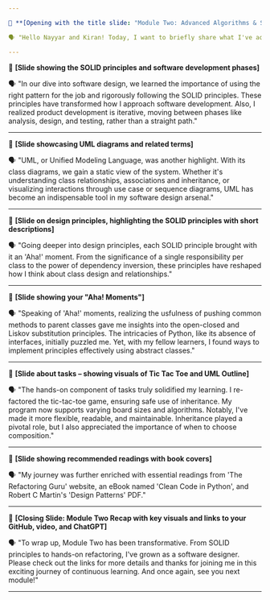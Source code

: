 ```yaml
---

🎥 **[Opening with the title slide: "Module Two: Advanced Algorithms & Software Design"]**

🗣️ "Hello Nayyar and Kiran! Today, I want to briefly share what I've achieved and learned in the second module of our Advanced Algorithms course."

---
```


🎥 **[Slide showing the SOLID principles and software development phases]**

🗣️ "In our dive into software design, we learned the importance of using the right pattern for the job and rigorously following the SOLID principles. These principles have transformed how I approach software development. Also, I realized product development is iterative, moving between phases like analysis, design, and testing, rather than a straight path."

---

🎥 **[Slide showcasing UML diagrams and related terms]**

🗣️ "UML, or Unified Modeling Language, was another highlight. With its class diagrams, we gain a static view of the system. Whether it's understanding class relationships, associations and inheritance, or visualizing interactions through use case or sequence diagrams, UML has become an indispensable tool in my software design arsenal."

---

🎥 **[Slide on design principles, highlighting the SOLID principles with short descriptions]**

🗣️ "Going deeper into design principles, each SOLID principle brought with it an 'Aha!' moment. From the significance of a single responsibility per class to the power of dependency inversion, these principles have reshaped how I think about class design and relationships."

---

🎥 **[Slide showing your "Aha! Moments"]**

🗣️ "Speaking of 'Aha!' moments, realizing the usfulness of pushing common methods to parent classes gave me insights into the open-closed and Liskov substitution principles. The intricacies of Python, like its absence of interfaces, initially puzzled me. Yet, with my fellow learners, I found ways to implement principles effectively using abstract classes."

---

🎥 **[Slide about tasks – showing visuals of Tic Tac Toe and UML Outline]**

🗣️ "The hands-on component of tasks truly solidified my learning. I re-factored the tic-tac-toe game, ensuring safe use of inheritance. My program now supports varying board sizes and algorithms. Notably, I've made it more flexible, readable, and maintainable. Inheritance played a pivotal role, but I also appreciated the importance of when to choose composition."

---

🎥 **[Slide showing recommended readings with book covers]**

🗣️ "My journey was further enriched with essential readings from 'The Refactoring Guru' website, an eBook named 'Clean Code in Python', and Robert C Martin's 'Design Patterns' PDF."

---

🎥 **[Closing Slide: Module Two Recap with key visuals and links to your GitHub, video, and ChatGPT]**

🗣️ "To wrap up, Module Two has been transformative. From SOLID principles to hands-on refactoring, I've grown as a software designer. Please check out the links for more details and thanks for joining me in this exciting journey of continuous learning. And once again, see you next module!"

---

